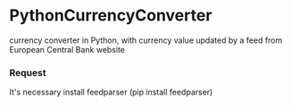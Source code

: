PythonCurrencyConverter
=======================

currency converter in Python, with currency value updated by a feed from European Central Bank website

<H3>Request</h3>
It's necessary install feedparser (pip install feedparser)
